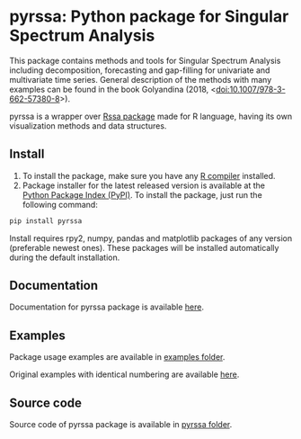 # pyrssa: Python package for Singular Spectrum Analysis

This package contains methods and tools for Singular Spectrum Analysis including decomposition, 
forecasting and gap-filling for univariate and multivariate time series. 
General description of the methods with many examples can be found in the book
Golyandina (2018, <[doi:10.1007/978-3-662-57380-8](https://doi.org/10.1007%2F978-3-662-57380-8)>).

pyrssa is a wrapper over [Rssa package](https://github.com/asl/rssa) made for R language, having its own visualization methods and data structures.

## Install

1. To install the package, make sure you have any [R compiler](https://cran.r-project.org/bin/) installed.
2. Package installer for the latest released version is available at the [Python Package Index (PyPI)](https://pypi.org/project/pyrssa/).
   To install the package, just run the following command:
   
```sh
pip install pyrssa
```

Install requires rpy2, numpy, pandas and matplotlib packages of any version (preferable newest ones).
These packages will be installed automatically during the default installation.

## Documentation

Documentation for pyrssa package is available [here](https://fleyderer.github.io/pyrssa/).

## Examples

Package usage examples are available in [examples folder](https://github.com/Fleyderer/pyrssa/tree/master/examples).

Original examples with identical numbering are available [here](https://ssa-with-r-book.github.io/).

## Source code

Source code of pyrssa package is available in [pyrssa folder](https://github.com/Fleyderer/pyrssa/tree/master/pyrssa).
